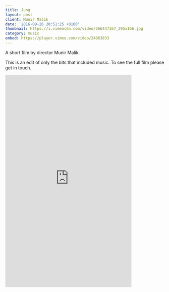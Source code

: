 ```yaml
---
title: Jung
layout: post
client: Munir Malik
date: '2016-09-26 20:51:25 +0100'
thumbnail: https://i.vimeocdn.com/video/266447167_295x166.jpg
category: music
embed: https://player.vimeo.com/video/24063833
---
```


A short film by director Munir Malik.

This is an edit of only the bits that included music. To see the full film please get in touch.

<div id="bc"><iframe style="border: 0; width: 400px; height: 671px;" src="https://bandcamp.com/EmbeddedPlayer/album=21961174/size=large/bgcol=ffffff/linkcol=333333/transparent=true/" seamless><a href="http://skillbard.bandcamp.com/album/munir-maliks-jung-ost">Munir Malik&#39;s Jung OST by Skillbard</a></iframe></p></div>
